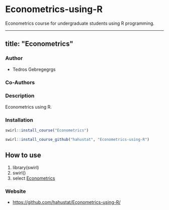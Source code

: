 # Econometrics-using-R
Econometrics course for undergraduate students using R programming. 

---
title: "Econometrics"
---

### Author

- Tedros Gebregegrgs

### Co-Authors

### Description

Econometrics using R.

### Installation

```r
swirl::install_course("Econometrics")

swirl::install_course_github("hahustat", "Econometrics-using-R")
```

## How to use
1. library(swirl)
2. swirl()
3. select [Econometrics]()

### Website

- https://github.com/hahustat/Econometrics-using-R/
